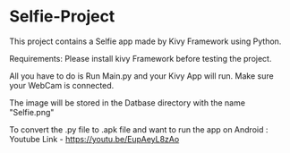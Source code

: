 # Selfie-Project
This project contains a Selfie app made by Kivy Framework using Python.

Requirements: Please install kivy Framework before testing the project.

All you have to do is Run Main.py and your Kivy App will run.
Make sure your WebCam is connected.

The image will be stored in the Datbase directory with the name "Selfie.png"


To convert the .py file to .apk file and want to run the app on Android :
Youtube Link - https://youtu.be/EupAeyL8zAo
